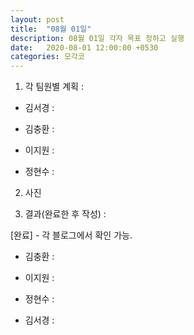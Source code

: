 ```yaml
---
layout: post
title:  "08월 01일"
description: 08월 01일 각자 목표 정하고 실행
date:   2020-08-01 12:00:00 +0530
categories: 모각코
---
```


1) 각 팀원별 계획 :

- 김서경 : 

- 김충환 : 

- 이지원 : 

- 정현수 :  


2) 사진




3) 결과(완료한 후 작성) : 

\[완료\] - 각 블로그에서 확인 가능.

- 김충환 :

- 이지원 : 

- 정현수 :

- 김서경 : 
